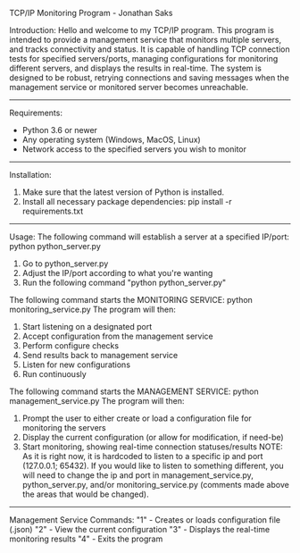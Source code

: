 TCP/IP Monitoring Program - Jonathan Saks

Introduction:
Hello and welcome to my TCP/IP program. This program is intended to provide a management service that monitors multiple servers, and tracks connectivity and status. It is capable of handling TCP connection tests for specified servers/ports, managing configurations for monitoring different servers, and displays the results in real-time. The system is designed to be robust, retrying connections and saving messages when the management service or monitored server becomes unreachable.

----------------------------------------------------------------------------------------------
Requirements:
- Python 3.6 or newer
- Any operating system (Windows, MacOS, Linux)
- Network access to the specified servers you wish to monitor
----------------------------------------------------------------------------------------------
Installation:
1. Make sure that the latest version of Python is installed.
2. Install all necessary package dependencies: pip install -r requirements.txt
----------------------------------------------------------------------------------------------
Usage:
The following command will establish a server at a specified IP/port: python python_server.py
1. Go to python_server.py
2. Adjust the IP/port according to what you're wanting
3. Run the following command "python python_server.py"

The following command starts the MONITORING SERVICE: python monitoring_service.py
The program will then:
  1. Start listening on a designated port
  2. Accept configuration from the management service
  3. Perform configure checks
  4. Send results back to management service
  5. Listen for new configurations
  6. Run continuously

The following command starts the MANAGEMENT SERVICE: python management_service.py
The program will then:
  1. Prompt the user to either create or load a configuration file for monitoring the servers
  2. Display the current configuration (or allow for modification, if need-be)
  3. Start monitoring, showing real-time connection statuses/results
NOTE: As it is right now, it is hardcoded to listen to a specific ip and port (127.0.0.1; 65432). If you would like to listen to something different, you will need to change the ip and port in management_service.py, python_server.py, and/or monitoring_service.py (comments made above the areas that would be changed).
----------------------------------------------------------------------------------------------
Management Service Commands:
"1" - Creates or loads configuration file (.json)
"2" - View the current configuration
"3" - Displays the real-time monitoring results
"4" - Exits the program
